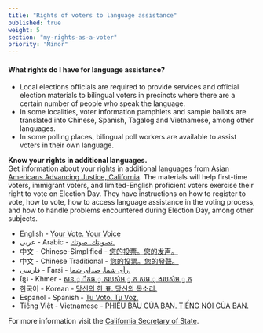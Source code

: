 ```yaml
---
title: "Rights of voters to language assistance"
published: true
weight: 5
section: "my-rights-as-a-voter"
priority: "Minor"
---
```

#### What rights do I have for language assistance?  
- Local elections officials are required to provide services and official election materials to bilingual voters in precincts where there are a certain number of people who speak the language.
- In some localities, voter information pamphlets and sample ballots are translated into Chinese, Spanish, Tagalog and Vietnamese, among other languages.
- In some polling places, bilingual poll workers are available to assist voters in their own language.  

**Know your rights in additional languages.**  
Get information about your rights in additional languages from [Asian Americans Advancing Justice, California](
https://www.advancingjustice-alc.org/news-resources/guides-reports/know-your-voting-rights). The materials will help first-time voters, immigrant voters, and limited-English proficient voters exercise their right to vote on Election Day. They have instructions on how to register to vote, how to vote, how to access language assistance in the voting process, and how to handle problems encountered during Election Day, among other subjects.  

- English - [Your Vote. Your Voice](https://www.advancingjustice-alc.org/media/KYVR-Fact-Sheets-non-VCA.pdf)
- عربى - Arabic - [تصويتك. صوتك.](https://www.advancingjustice-alc.org/wp-content/uploads/2021/08/Arabic-Sept-2021-Recall-KYVR-1.pdf)
- 中文 - Chinese-Simplified - [您的投票。您的发声。](https://www.advancingjustice-alc.org/wp-content/uploads/2021/08/Simplified-Chinese-Sept-2021-Recall-KYVR.pdf)
- 中文 - Chinese Traditional - [您的投票。您的發聲。](https://www.advancingjustice-alc.org/wp-content/uploads/2021/08/Traditional-Chinese-Sept-2021-Recall-KYVR.pdf)
- فارسی - Farsi - [رأی شما. صدای شما.](https://www.advancingjustice-alc.org/wp-content/uploads/2021/08/Farsi-Sept-2021-Recall-KYVR.pdf)
- ខ្មែរ - Khmer - [សន ្ល ឹកឆ ្ន តរបស់អ ្ន ក សម ្ល ងរបស់អ ្ន ក](https://www.advancingjustice-alc.org/wp-content/uploads/2021/08/Khmer-Sept-2021-Recall-KYVR.pdf)
- 한국어 - Korean - [당신의 한 표. 당신의 목소리.](https://www.advancingjustice-alc.org/wp-content/uploads/2021/08/Korean-Sept-2021-Recall-KYVR.pdf)
- Español - Spanish - [Tu Voto. Tu Voz.](https://drive.google.com/file/d/1va7qsTN9-Ga2ea5gZj_N1sv8xXo2cT6e/view?usp=sharing)
- Tiếng Việt - Vietnamese - [PHIẾU BẦU CỦA BẠN. TIẾNG NÓI CỦA BẠN.](https://www.advancingjustice-alc.org/wp-content/uploads/2021/08/Vietnamese-Sept-2021-Recall-KYVR.pdf)

For more information visit the [California Secretary of State](http://www.sos.ca.gov/elections/voting-resources/voting-california).